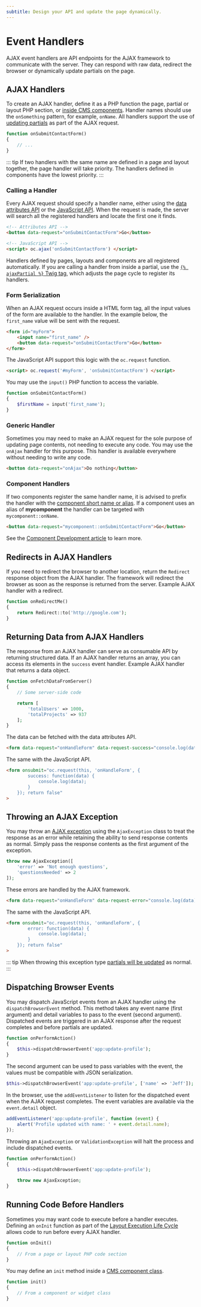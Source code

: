 ```yaml
---
subtitle: Design your API and update the page dynamically.
---
```

# Event Handlers

AJAX event handlers are API endpoints for the AJAX framework to communicate with the server. They can respond with raw data, redirect the browser or dynamically update partials on the page.

## AJAX Handlers

To create an AJAX handler, define it as a PHP function the page, partial or layout PHP section, or [inside CMS components](../themes/components.md). Handler names should use the `onSomething` pattern, for example, `onName`. All handlers support the use of [updating partials](./update-partials.md) as part of the AJAX request.

```php
function onSubmitContactForm()
{
    // ...
}
```

::: tip
If two handlers with the same name are defined in a page and layout together, the page handler will take priority. The handlers defined in components have the lowest priority.
:::

### Calling a Handler

Every AJAX request should specify a handler name, either using the [data attributes API](../ajax/attributes-api.md) or the [JavaScript API](../ajax/javascript-api.md). When the request is made, the server will search all the registered handlers and locate the first one it finds.

```html
<!-- Attributes API -->
<button data-request="onSubmitContactForm">Go</button>

<!-- JavaScript API -->
<script> oc.ajax('onSubmitContactForm') </script>
```

Handlers defined by pages, layouts and components are all registered automatically. If you are calling a handler from inside a partial, use the [`{% ajaxPartial %}` Twig tag](../../markup/tag/ajax-partial.md), which adjusts the page cycle to register its handlers.

### Form Serialization

When an AJAX request occurs inside a HTML form tag, all the input values of the form are available to the handler. In the example below, the `first_name` value will be sent with the request.

```html
<form id="myForm">
    <input name="first_name" />
    <button data-request="onSubmitContactForm">Go</button>
</form>
```

The JavaScript API support this logic with the `oc.request` function.

```html
<script> oc.request('#myForm', 'onSubmitContactForm') </script>
```

You may use the `input()` PHP function to access the variable.

```php
function onSubmitContactForm()
{
    $firstName = input('first_name');
}
```

### Generic Handler

Sometimes you may need to make an AJAX request for the sole purpose of updating page contents, not needing to execute any code. You may use the `onAjax` handler for this purpose. This handler is available everywhere without needing to write any code.

```html
<button data-request="onAjax">Do nothing</button>
```

### Component Handlers

If two components register the same handler name, it is advised to prefix the handler with the [component short name or alias](../../cms/themes/components.md). If a component uses an alias of **mycomponent** the handler can be targeted with `mycomponent::onName`.

```html
<button data-request="mycomponent::onSubmitContactForm">Go</button>
```

See the [Component Development article](../../extend/cms-components.md) to learn more.

## Redirects in AJAX Handlers

If you need to redirect the browser to another location, return the `Redirect` response object from the AJAX handler. The framework will redirect the browser as soon as the response is returned from the server. Example AJAX handler with a redirect.

```php
function onRedirectMe()
{
    return Redirect::to('http://google.com');
}
```

## Returning Data from AJAX Handlers

The response from an AJAX handler can serve as consumable API by returning structured data. If an AJAX handler returns an array, you can access its elements in the `success` event handler. Example AJAX handler that returns a data object.

```php
function onFetchDataFromServer()
{
    // Some server-side code

    return [
        'totalUsers' => 1000,
        'totalProjects' => 937
    ];
}
```

The data can be fetched with the data attributes API.

```html
<form data-request="onHandleForm" data-request-success="console.log(data)">
```

The same with the JavaScript API.

```html
<form onsubmit="oc.request(this, 'onHandleForm', {
        success: function(data) {
            console.log(data);
        }
    }); return false"
>
```

## Throwing an AJAX Exception

You may throw an [AJAX exception](../../extend/system/exceptions.md) using the `AjaxException` class to treat the response as an error while retaining the ability to send response contents as normal. Simply pass the response contents as the first argument of the exception.

```php
throw new AjaxException([
    'error' => 'Not enough questions',
    'questionsNeeded' => 2
]);
```

These errors are handled by the AJAX framework.

```html
<form data-request="onHandleForm" data-request-error="console.log(data)">
```

The same with the JavaScript API.

```html
<form onsubmit="oc.request(this, 'onHandleForm', {
        error: function(data) {
            console.log(data);
        }
    }); return false"
>
```

::: tip
When throwing this exception type [partials will be updated](./update-partials.md) as normal.
:::

## Dispatching Browser Events

You may dispatch JavaScript events from an AJAX handler using the `dispatchBrowserEvent` method. This method takes any event name (first argument) and detail variables to pass to the event (second argument). Dispatched events are triggered in an AJAX response after the request completes and before partials are updated.

```php
function onPerformAction()
{
    $this->dispatchBrowserEvent('app:update-profile');
}
```

The second argument can be used to pass variables with the event, the values must be compatible with JSON serialization.

```php
$this->dispatchBrowserEvent('app:update-profile', ['name' => 'Jeff']);
```

In the browser, use the `addEventListener` to listen for the dispatched event when the AJAX request completes. The event variables are available via the `event.detail` object.

```js
addEventListener('app:update-profile', function (event) {
    alert('Profile updated with name: ' + event.detail.name);
});
```

Throwing an `AjaxException` or `ValidationException` will halt the process and include dispatched events.

```php
function onPerformAction()
{
    $this->dispatchBrowserEvent('app:update-profile');

    throw new AjaxException;
}
```

## Running Code Before Handlers

Sometimes you may want code to execute before a handler executes. Defining an `onInit` function as part of the [Layout Execution Life Cycle](../../cms/themes/layouts.md) allows code to run before every AJAX handler.

```php
function onInit()
{
    // From a page or layout PHP code section
}
```

You may define an `init` method inside a [CMS component class](../../extend/cms-components.md).

```php
function init()
{
    // From a component or widget class
}
```